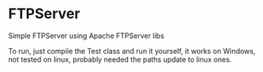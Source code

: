 # FTPServer
Simple FTPServer using Apache FTPServer libs

To run, just compile the Test class and run it yourself, it works on Windows, not tested on linux, probably needed the paths update to linux ones.
